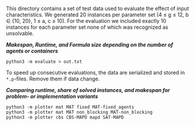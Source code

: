This directory contains a set of test data used to evaluate the effect of input characteristics.
We generated 20 instances per parameter set (4 ≤ g ≤ 12, b ∈ {10, 20}, 1 ≤ a, c ≤ 10).
For the evaluation we included exactly 10 instances for each parameter set none of which was recognized as unsolvable.

***Makespan, Runtime, and Formula size depending on the number of agents or containers***

```shell
python3 -m evaluate > out.txt
```

To speed up consecutive evaluations, the data are serialized and stored in `*.p`-files. Remove them if data change.

***Comparing runtime, share of solved instances, and makespan for problem- or implementation variants***

```shell
python3 -m plotter mat MAT fixed MAT-fixed_agents
python3 -m plotter mat MAT non_blocking MAT-non_blocking
python3 -m plotter cbs CBS-MAPD mapd SAT-MAPD
```
